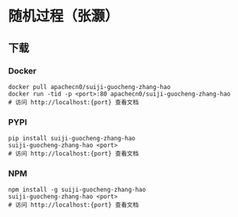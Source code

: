 # 随机过程（张灏）

## 下载

### Docker

```
docker pull apachecn0/suiji-guocheng-zhang-hao
docker run -tid -p <port>:80 apachecn0/suiji-guocheng-zhang-hao
# 访问 http://localhost:{port} 查看文档
```

### PYPI

```
pip install suiji-guocheng-zhang-hao
suiji-guocheng-zhang-hao <port>
# 访问 http://localhost:{port} 查看文档
```

### NPM

```
npm install -g suiji-guocheng-zhang-hao
suiji-guocheng-zhang-hao <port>
# 访问 http://localhost:{port} 查看文档
```
